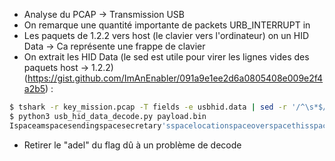 - Analyse du PCAP -> Transmission USB
- On remarque une quantité importante de packets URB_INTERRUPT in
- Les paquets de 1.2.2 vers host (le clavier vers l'ordinateur) on un HID Data -> Ca représente une frappe de clavier
- On extrait les HID Data (le sed est utile pour virer les lignes vides des  paquets host -> 1.2.2) (https://gist.github.com/ImAnEnabler/091a9e1ee2d6a0805408e009e2f4a2b5) :
```bash
$ tshark -r key_mission.pcap -T fields -e usbhid.data | sed -r '/^\s*$/d' > payload.bin
$ python3 usb_hid_data_decode.py payload.bin 
Ispaceamspacesendingspacesecretary'sspacelocationspaceoverspacethisspacetotallyspaceencryptedspacechannelspacetospacemakespacesurespacenospaceonespaceelsespacewillspacebespaceablespacetospacereadspaceitspaceexceptspaceofspaceus.spaceThisspaceinformationspaceisspaceconfidentialspaceandspacemustspacenotspacebespacesharedspacewithspaceanyonespaceelse.spaceThespacesecretary'sspacehiddenspacelocationspaceisspaceCHTB{a_plac3_fAr_fAr_away_fr0m_eaedelrth}
```
- Retirer le "adel" du flag dû à un problème de decode

